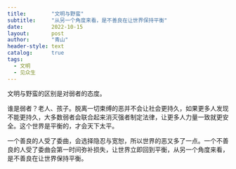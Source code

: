```yaml
---
title:        "文明与野蛮"
subtitle:     "从另一个角度来看，是不善良在让世界保持平衡"
date:         2022-10-15
layout:       post
author:       "青山"
header-style: text
catalog:      true
tags:
  - 文明
  - 见众生
---
```


文明与野蛮的区别是对弱者的态度。

谁是弱者？老人、孩子。脱离一切束缚的恶并不会让社会更持久，如果更多人发现不能更持久，大多数弱者会联合起来消灭强者制定法律，让更多人力量一致就更安全。这个世界是平衡的，才会天下太平。

一个善良的人受了委曲，会选择隐忍与宽恕，所以世界的恶又多了一点。一个不善良的人受了委曲会第一时间弥补损失，让世界立即回到平衡，从另一个角度来看，是不善良在让世界保持平衡。